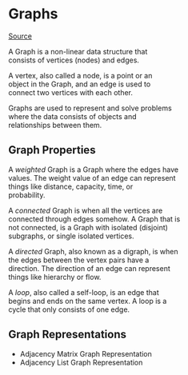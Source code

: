 # Graphs

[Source](https://www.w3schools.com/dsa/dsa_theory_graphs.php)  

A Graph is a non-linear data structure that  
consists of vertices (nodes) and edges.   

A vertex, also called a node, is a point or an  
object in the Graph, and an edge is used to  
connect two vertices with each other.  

Graphs are used to represent and solve problems  
where the data consists of objects and  
relationships between them.  

## Graph Properties

A *weighted* Graph is a Graph where the edges have  
values. The weight value of an edge can represent  
things like distance, capacity, time, or  
probability.  

A *connected* Graph is when all the vertices are  
connected through edges somehow. A Graph that is  
not connected, is a Graph with isolated (disjoint)  
subgraphs, or single isolated vertices.  

A *directed* Graph, also known as a digraph, is when  
the edges between the vertex pairs have a  
direction. The direction of an edge can represent  
things like hierarchy or flow.  

A *loop*, also called a self-loop, is an edge that  
begins and ends on the same vertex. A loop is a  
cycle that only consists of one edge.  

## Graph Representations

- Adjacency Matrix Graph Representation
- Adjacency List Graph Representation
